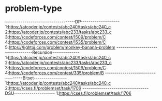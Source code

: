 # problem-type
------------------------------------DP--------------------
1:https://atcoder.jp/contests/abc240/tasks/abc240_c
2:https://atcoder.jp/contests/abc233/tasks/abc233_c
3:https://codeforces.com/contest/1509/problem/C
4:https://codeforces.com/contest/1535/problem/C
5:https://lightoj.com/problem/monkey-banana-problem
-----------------------------------Recursion--------------
1:https://atcoder.jp/contests/abc240/tasks/abc240_c
2:https://atcoder.jp/contests/abc233/tasks/abc233_c
3:https://codeforces.com/contest/1509/problem/C
4:https://codeforces.com/contest/335/problem/B
-----------------------------------Bitset-----------------
1:https://atcoder.jp/contests/abc240/tasks/abc240_c
2:https://cses.fi/problemset/task/1706
----------------------------------DSU---------------------
1:https://cses.fi/problemset/task/1706
